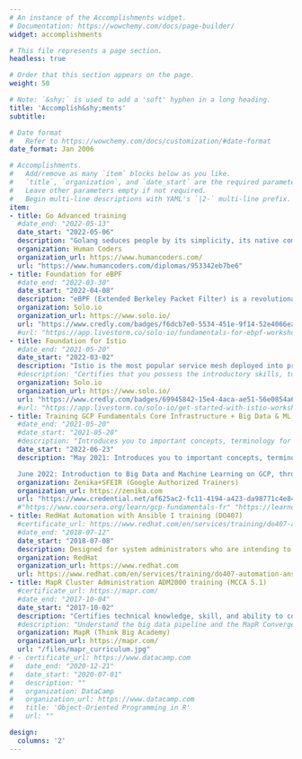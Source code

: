 ```yaml
---
# An instance of the Accomplishments widget.
# Documentation: https://wowchemy.com/docs/page-builder/
widget: accomplishments

# This file represents a page section.
headless: true

# Order that this section appears on the page.
weight: 50

# Note: `&shy;` is used to add a 'soft' hyphen in a long heading.
title: 'Accomplish&shy;ments'
subtitle:

# Date format
#   Refer to https://wowchemy.com/docs/customization/#date-format
date_format: Jan 2006

# Accomplishments.
#   Add/remove as many `item` blocks below as you like.
#   `title`, `organization`, and `date_start` are the required parameters.
#   Leave other parameters empty if not required.
#   Begin multi-line descriptions with YAML's `|2-` multi-line prefix.
item:
- title: Go Advanced training
  #date_end: "2022-05-13"
  date_start: "2022-05-06"
  description: "Golang seduces people by its simplicity, its native competition features, its versatility, its stability, its performance. You will learn techniques to improve your code in terms of correctness, maintainability, testability, performance and security (3 days) After this training, I read 'Cloud Native Go' by O'Reilly. It shows you how to use Go's strengths to develop cloud native services that are scalable and resilient, even in an unpredictable environment."
  organization: Human Coders
  organization_url: https://www.humancoders.com/
  url: "https://www.humancoders.com/diplomas/953342eb7be6"
- title: Foundation for eBPF
  #date_end: "2022-03-30"
  date_start: "2022-04-08"
  description: "eBPF (Extended Berkeley Packet Filter) is a revolutionary Linux technology that can run sandboxed programs in an OS kernel to safely and efficiently extend the capabilities of the kernel without requiring changes to kernel source code or load kernel modules (2h)"
  organization: Solo.io
  organization_url: https://www.solo.io/
  url: "https://www.credly.com/badges/f6dcb7e0-5534-451e-9f14-52e4066ea615/public_url"
  #url: "https://app.livestorm.co/solo-io/fundamentals-for-ebpf-workshop-with-certification-option-emea-033022"
- title: Foundation for Istio
  #date_end: "2021-05-20"
  date_start: "2022-03-02"
  description: "Istio is the most popular service mesh deployed into production across the cloud-native ecosystem. It provides the foundational pieces to implement zero-trust networking, get deeper observability into a distributed system, and smart routing control for safer software releases. This certification validates that you possess the introductory skills, to install, secure services and interservices communication into the Mesh, control traffic, resiliency and implement Chaos Testing (2h30)"
  #description: "Certifies that you possess the introductory skills, to install, secure services, add services to the Mesh, secure interservices communication, control traffic, resiliency and Chaos Testing (2h30) Skill list: Kubernetes, Microservices, Envoy Proxy, Istio, Service Mesh, Operate Service Mesh, Secure Istio, Secure Microservices"
  organization: Solo.io
  organization_url: https://www.solo.io/
  url: "https://www.credly.com/badges/69945842-15e4-4aca-ae51-56e0854a666c/public_url"
  #url: "https://app.livestorm.co/solo-io/get-started-with-istio-workshop-with-certification-option-us-030222"
- title: Training GCP Fundamentals Core Infrastructure + Big Data & ML (GCP100B)
  #date_end: "2021-05-20"
  #date_start: "2021-05-20"
  #description: "Introduces you to important concepts, terminology for working with Google Cloud Platform (GCP) and compare many of the computing/storage services available: App/Compute/Container Engine (1 day)"
  date_start: "2022-06-23"
  description: "May 2021: Introduces you to important concepts, terminology for working with Google Cloud Platform (GCP) and compare all computing/storage services available: App/Compute/Container Engine (1 day)

  June 2022: Introduction to Big Data and Machine Learning on GCP, through 4 labs on Qwiklabs (1 day)"
  organization: Zenika+SFEIR (Google Authorized Trainers)
  organization_url: https://zenika.com
  url: "https://www.credential.net/af625ac2-fc11-4194-a423-da98771c4e84#gs.5e6tz2"
  #"https://www.coursera.org/learn/gcp-fundamentals-fr" "https://learndigital.withgoogle.com/digitalgarage/course/google-cloud-fundamentals-infrastructure"
- title: RedHat Automation with Ansible I training (DO407)
  #certificate_url: https://www.redhat.com/en/services/training/do407-automation-ansible-i
  #date_end: "2018-07-12"
  date_start: "2018-07-08"
  description: Designed for system administrators who are intending to use Ansible for automation, configuration, and management. You will learn how to install and configure Ansible, create and run playbooks to configure systems, and learn to manage inventories (4 days)
  organization: RedHat
  organization_url: https://www.redhat.com
  url: https://www.redhat.com/en/services/training/do407-automation-ansible-i
- title: MapR Cluster Administration ADM2000 training (MCCA 5.1)
  #certificate_url: https://mapr.com/
  #date_end: "2017-10-04"
  date_start: "2017-10-02"
  description: "Certifies technical knowledge, skill, and ability to configure, deploy, maintain, and secure a Hadoop cluster. This training covers the architecture of a cluster including preparing the nodes, data ingestion, disaster recovery (DRP), availability, management and monitoring (3 days)"
  #description: "Understand the big data pipeline and the MapR Converged Data Platform, how to install, configure, and maintain a cluster (3 days)"
  organization: MapR (Think Big Academy)
  organization_url: https://mapr.com/
  url: "/files/mapr_curriculum.jpg"
# - certificate_url: https://www.datacamp.com
#   date_end: "2020-12-21"
#   date_start: "2020-07-01"
#   description: ""
#   organization: DataCamp
#   organization_url: https://www.datacamp.com
#   title: 'Object-Oriented Programming in R'
#   url: ""

design:
  columns: '2' 
---
```


